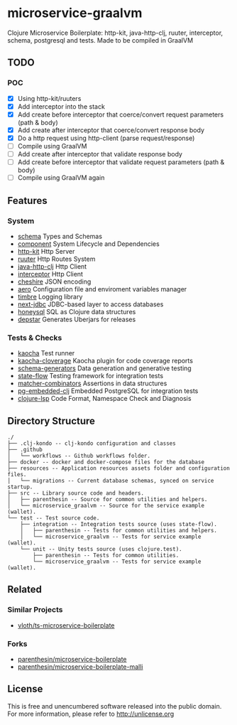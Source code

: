 # microservice-graalvm
Clojure Microservice Boilerplate: http-kit, java-http-clj, ruuter, interceptor, schema, postgresql and tests. Made to be compiled in GraalVM

## TODO

### POC

- [x] Using http-kit/ruuters
- [x] Add interceptor into the stack 
- [x] Add create before interceptor that coerce/convert request parameters (path & body)
- [x] Add create after interceptor that coerce/convert response body
- [x] Do a http request using http-client (parse request/response)
- [ ] Compile using GraalVM
- [ ] Add create after interceptor that validate response body
- [ ] Add create before interceptor that validate request parameters (path & body)
- [ ] Compile using GraalVM again

## Features

### System
- [schema](https://github.com/plumatic/schema) Types and Schemas
- [component](https://github.com/stuartsierra/component) System Lifecycle and Dependencies
- [http-kit](https://github.com/http-kit/http-kit) Http Server
- [ruuter](https://github.com/askonomm/ruuter) Http Routes System 
- [java-http-clj](https://github.com/schmee/java-http-clj) Http Client
- [interceptor](https://github.com/exoscale/interceptor) Http Client
- [cheshire](https://github.com/dakrone/cheshire) JSON encoding
- [aero](https://github.com/juxt/aero) Configuration file and enviroment variables manager
- [timbre](https://github.com/ptaoussanis/timbre) Logging library
- [next-jdbc](https://github.com/seancorfield/next-jdbc) JDBC-based layer to access databases
- [honeysql](https://github.com/seancorfield/honeysql) SQL as Clojure data structures
- [depstar](https://github.com/seancorfield/depstar) Generates Uberjars for releases

### Tests & Checks
- [kaocha](https://github.com/lambdaisland/kaocha) Test runner
- [kaocha-cloverage](https://github.com/lambdaisland/kaocha-cloverage) Kaocha plugin for code coverage reports
- [schema-generators](https://github.com/plumatic/schema-generators) Data generation and generative testing
- [state-flow](https://github.com/nubank/state-flow) Testing framework for integration tests
- [matcher-combinators](https://github.com/nubank/matcher-combinators) Assertions in data structures
- [pg-embedded-clj](https://github.com/Bigsy/pg-embedded-clj) Embedded PostgreSQL for integration tests
- [clojure-lsp](https://github.com/clojure-lsp/clojure-lsp/) Code Format, Namespace Check and Diagnosis

## Directory Structure
```
./
├── .clj-kondo -- clj-kondo configuration and classes
├── .github
│   └── workflows -- Github workflows folder.
├── docker -- docker and docker-compose files for the database
├── resources -- Application resources assets folder and configuration files.
│   └── migrations -- Current database schemas, synced on service startup.
├── src -- Library source code and headers.
│   ├── parenthesin -- Source for common utilities and helpers.
│   └── microservice_graalvm -- Source for the service example (wallet).
└── test -- Test source code.
    ├── integration -- Integration tests source (uses state-flow).
    │   ├── parenthesin -- Tests for common utilities and helpers.
    │   └── microservice_graalvm -- Tests for service example (wallet).
    └── unit -- Unity tests source (uses clojure.test).
        ├── parenthesin -- Tests for common utilities.
        └── microservice_graalvm -- Tests for service example (wallet).
```

## Related

### Similar Projects
- [vloth/ts-microservice-boilerplate](https://github.com/vloth/ts-microservice-boilerplate)

### Forks
- [parenthesin/microservice-boilerplate](https://github.com/parenthesin/microservice-boilerplate)
- [parenthesin/microservice-boilerplate-malli](https://github.com/parenthesin/microservice-boilerplate-malli)

## License
This is free and unencumbered software released into the public domain.  
For more information, please refer to <http://unlicense.org>
